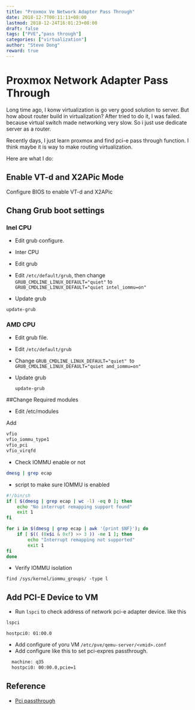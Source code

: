 ```yaml
---
title: "Proxmox Ve Network Adapter Pass Through"
date: 2018-12-7T00:11:11+08:00
lastmod: 2018-12-24T16:01:23+08:00
draft: false
tags: ["PVE","pass through"]
categories: ["virtualization"]
author: "Steve Dong"
reward: true
---
```


# Proxmox Network Adapter Pass Through

Long time ago, I konw virtualization is go very good solution to server. But how about router build in virtualization? After tried to do it, I was failed. because virtual switch made networking very slow. So i just use dedicate server as a router.

Recently days, I just learn proxmox and find pci-e pass through function. I think maybe it is way to make routing virtualization.

Here are what I do:

## Enable VT-d and X2APic Mode
Configure BIOS to enable VT-d and X2APic

## Chang Grub boot settings

### Inel CPU
* Edit grub configure.
* Inter CPU
* Edit grub

* Edit `/etc/default/grub`, then change
`GRUB_CMDLINE_LINUX_DEFAULT="quiet"` to 
`GRUB_CMDLINE_LINUX_DEFAULT="quiet intel_iommu=on"`

* Update grub

`update-grub`

### AMD CPU

* Edit grub file. 
* Edit `/etc/default/grub`

* Change `GRUB_CMDLINE_LINUX_DEFAULT="quiet" `to `GRUB_CMDLINE_LINUX_DEFAULT="quiet amd_iommu=on"`

* Update grub

  `update-grub`

##Change Required modules

* Edit /etc/modules

Add

```bash
vfio
vfio_iommu_type1
vfio_pci
vfio_virqfd
```

* Check IOMMU enable or not

```bash
dmesg | grep ecap
```

* script to make sure IOMMU is enabled

```bash
#!/bin/sh
if [ $(dmesg | grep ecap | wc -l) -eq 0 ]; then
    echo "No interrupt remapping support found"
    exit 1
fi

for i in $(dmesg | grep ecap | awk '{print $NF}'); do
    if [ $(( (0x$i & 0xf) >> 3 )) -ne 1 ]; then
        echo "Interrupt remapping not supported"
        exit 1
fi
done
```

* Verify IOMMU isolation

```shell
find /sys/kernel/iommu_groups/ -type l
```

## Add PCI-E Device to VM

* Run `lspci` to check address of network pci-e adapter device. like this 

``` bash
lspci
```

```
hostpci0: 01:00.0
```
* Add configure of yoru VM `/etc/pve/qemu-server/<vmid>.conf`
* Add configure like this to set pci-expres passthrough.

```bash  
  machine: q35
  hostpci0: 00:00.0,pcie=1
```

## Reference

* [Pci passthrough](https://pve.proxmox.com/wiki/Pci_passthrough) 
